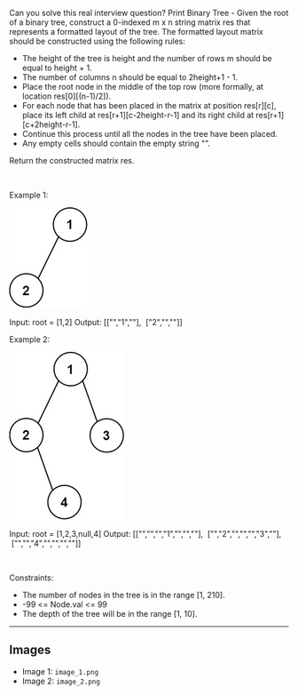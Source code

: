 Can you solve this real interview question? Print Binary Tree - Given the root of a binary tree, construct a 0-indexed m x n string matrix res that represents a formatted layout of the tree. The formatted layout matrix should be constructed using the following rules:

 * The height of the tree is height and the number of rows m should be equal to height + 1.
 * The number of columns n should be equal to 2height+1 - 1.
 * Place the root node in the middle of the top row (more formally, at location res[0][(n-1)/2]).
 * For each node that has been placed in the matrix at position res[r][c], place its left child at res[r+1][c-2height-r-1] and its right child at res[r+1][c+2height-r-1].
 * Continue this process until all the nodes in the tree have been placed.
 * Any empty cells should contain the empty string "".

Return the constructed matrix res.

 

Example 1:

![Example 1](./image_1.png)


Input: root = [1,2]
Output: 
[["","1",""],
 ["2","",""]]


Example 2:

![Example 2](./image_2.png)


Input: root = [1,2,3,null,4]
Output: 
[["","","","1","","",""],
 ["","2","","","","3",""],
 ["","","4","","","",""]]


 

Constraints:

 * The number of nodes in the tree is in the range [1, 210].
 * -99 <= Node.val <= 99
 * The depth of the tree will be in the range [1, 10].

---

## Images

- Image 1: `image_1.png`
- Image 2: `image_2.png`
